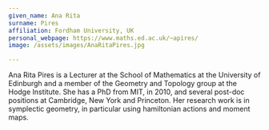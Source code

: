 ```yaml
---
given_name: Ana Rita
surname: Pires
affiliation: Fordham University, UK
personal_webpage: https://www.maths.ed.ac.uk/~apires/
image: /assets/images/AnaRitaPires.jpg

---
```

Ana Rita Pires is a Lecturer at the School of Mathematics at the University of Edinburgh and a member of the Geometry and Topology group at the Hodge Institute. She has a PhD from MIT, in 2010, and several post-doc positions at Cambridge, New York and Princeton.
Her research work is in symplectic geometry, in particular using hamiltonian actions and moment maps.

